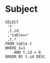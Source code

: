 # Subject

```postgresql
SELECT
 't'
 ,t.id
 ,'table=>'
 ,t.* 
FROM table t
WHERE 1=1
    AND t.id = 8
ORDER BY t.id DESC    
```